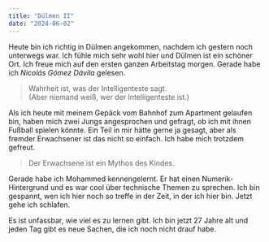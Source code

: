 ```yaml
---
title: "Dülmen II"
date: "2024-06-02"
---
```


Heute bin ich richtig in Dülmen angekommen, nachdem ich gestern noch unterwegs war. Ich fühle mich sehr wohl hier und Dülmen ist ein schöner Ort. Ich freue mich auf den ersten ganzen Arbeitstag morgen. Gerade habe ich _Nicolás Gómez Dávila_ gelesen.

> Wahrheit ist, was der Intelligenteste sagt.  
> (Aber niemand weiß, wer der Intelligenteste ist.)

Als ich heute mit meinem Gepäck vom Bahnhof zum Apartment gelaufen bin, haben mich zwei Jungs angesprochen und gefragt, ob ich mit ihnen Fußball spielen könnte. Ein Teil in mir hätte gerne ja gesagt, aber als fremder Erwachsener ist das nicht so einfach. Ich habe mich trotzdem gefreut.

> Der Erwachsene ist ein Mythos des Kindes.

Gerade habe ich Mohammed kennengelernt. Er hat einen Numerik-Hintergrund und es war cool über technische Themen zu sprechen. Ich bin gespannt, wen ich hier noch so treffe in der Zeit, in der ich hier bin. Jetzt gehe ich schlafen.

Es ist unfassbar, wie viel es zu lernen gibt. Ich bin jetzt 27 Jahre alt und jeden Tag gibt es neue Sachen, die ich noch nicht drauf habe.
